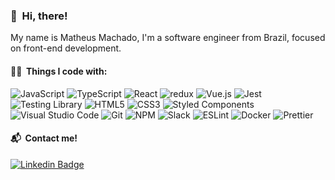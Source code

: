 ### 👋 &nbsp;Hi, there!

My name is Matheus Machado, I'm a software engineer from Brazil, focused on front-end development.

  <h4>👨‍💻 &nbsp;Things I code with:</h4>
  <p>
    <img alt="JavaScript" src="https://img.shields.io/badge/-Javascript-F29400?style=flat-square&logo=javascript&logoColor=white" />
    <img alt="TypeScript" src="https://img.shields.io/badge/-Typescript-blue?style=flat-square&logo=javascript&logoColor=white" />       
    <img alt="React" src="https://img.shields.io/badge/-React-45b8d8?style=flat-square&logo=react&logoColor=white" />
    <img alt="redux" src="https://img.shields.io/badge/-Redux-764ABC?style=flat-square&logo=redux&logoColor=white" />
    <img alt="Vue.js" src="https://img.shields.io/badge/-Vue.js-42B883?style=flat-square&logo=Vue.js&logoColor=white"/>
    <img alt="Jest" src="https://img.shields.io/badge/-Jest-ba4522?style=flat-square&logo=jest&logoColor=white" />
    <img alt="Testing Library" src="https://img.shields.io/badge/-Testing_Library-d9235c?style=flat-square&logo=testing-library&logoColor=white" />      
    <img alt="HTML5" src="https://img.shields.io/badge/-HTML5-E34F26?style=flat-square&logo=HTML5&logoColor=white"/>
    <img alt="CSS3" src="https://img.shields.io/badge/-CSS3-1572B6?style=flat-square&logo=CSS3&logoColor=white"/>
    <img alt="Styled Components" src="https://img.shields.io/badge/-Styled_Components-db7092?style=flat-square&logo=styled-components&logoColor=white" />      
    <img alt="Visual Studio Code" src="https://img.shields.io/badge/-Visual%20Studio%20Code-23A9F2?style=flat-square&logo=Visual%20Studio%20Code&logoColor=white"/>
    <img alt="Git" src="https://img.shields.io/badge/-Git-F44D27?style=flat-square&logo=Git&logoColor=white"/>
    <img alt="NPM" src="https://img.shields.io/badge/-NPM-CB3837?style=flat-square&logo=NPM&logoColor=white"/>
    <img alt="Slack" src="https://img.shields.io/badge/-Slack-E01563?style=flat-square&logo=Slack&logoColor=white"/>      
    <img alt="ESLint" src="https://img.shields.io/badge/-ESLint-4B32C3?style=flat-square&logo=ESLint&logoColor=white"/>   
    <img alt="Docker" src="https://img.shields.io/badge/-Docker-46a2f1?style=flat-square&logo=docker&logoColor=white" />
    <img alt="Prettier" src="https://img.shields.io/badge/-Prettier-F7B93E?style=flat-square&logo=prettier&logoColor=white" />     
    <!-- <img alt="Sass" src="https://img.shields.io/badge/-Sass-CC6699?style=flat-square&logo=sass&logoColor=white" /> -->
  </p>
<h4>📬 &nbsp;Contact me!</h4>
<a href="https://www.linkedin.com/in/matheusmachado-dev/en" target="_blank">
  <img alt="Linkedin Badge" src="https://img.shields.io/badge/-matheusmachado--dev-blue?style=flat-square&logo=Linkedin&logoColor=white" />
</a>
